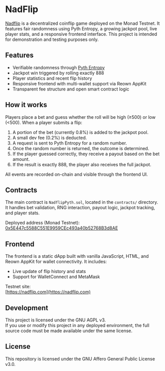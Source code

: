 # NadFlip

[Nadflip](https://nadflip.com) is a decentralized coinflip game deployed on the Monad Testnet. It features fair randomness using Pyth Entropy, a growing jackpot pool, live player stats, and a responsive frontend interface. This project is intended for demonstration and testing purposes only.

## Features

- Verifiable randomness through [Pyth Entropy](https://docs.pyth.network/entropy)
- Jackpot win triggered by rolling exactly 888
- Player statistics and recent flip history
- Responsive frontend with multi-wallet support via Reown AppKit
- Transparent fee structure and open smart contract logic

## How it works

Players place a bet and guess whether the roll will be high (≥500) or low (<500). When a player submits a flip:
1. A portion of the bet (currently 0.8%) is added to the jackpot pool.
2. A small dev fee (0.2%) is deducted.
3. A request is sent to Pyth Entropy for a random number.
4. Once the random number is returned, the outcome is determined.
5. If the player guessed correctly, they receive a payout based on the bet amount.
6. If the result is exactly 888, the player also receives the full jackpot.

All events are recorded on-chain and visible through the frontend UI.

## Contracts

The main contract is `NadflipPyth.sol`, located in the `contracts/` directory.  
It handles bet validation, RNG interaction, payout logic, jackpot tracking, and player stats.

Deployed address (Monad Testnet):  
[0x5E447c5588C551E9959CEc493a40b52768B3d8AE](https://testnet.monadscan.com/address/0x5e447c5588c551e9959cec493a40b52768b3d8ae)

## Frontend

The frontend is a static dApp built with vanilla JavaScript, HTML, and Reown AppKit for wallet connectivity. It includes:

- Live update of flip history and stats
- Support for WalletConnect and MetaMask

Testnet site:  
[https://nadflip.com](https://nadflip.com)

## Development

This project is licensed under the GNU AGPL v3.  
If you use or modify this project in any deployed environment, the full source code must be made available under the same license.

## License

This repository is licensed under the GNU Affero General Public License v3.0.
